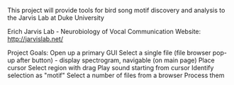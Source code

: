 This project will provide tools for bird song motif discovery and analysis to the Jarvis Lab at Duke University

Erich Jarvis Lab - Neurobiology of Vocal Communication
Website: http://jarvislab.net/

Project Goals:
Open up a primary GUI
Select a single file (file browser pop-up after button) - display spectrogram, navigable (on main page)
Place cursor
Select region with drag
Play sound starting from cursor
Identify selection as "motif"
Select a number of files from a browser
Process them